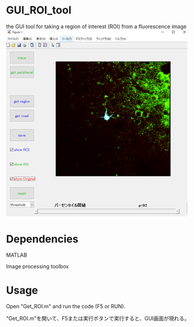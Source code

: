 # GUI_ROI_tool
the GUI tool for taking a region of interest (ROI) from a fluorescence image
<img src="demo.png" width="500" align="below">

# Dependencies
MATLAB

Image processing toolbox

# Usage
Open "Get_ROI.m" and run the code (F5 or RUN).

"Get_ROI.m"を開いて、F5または実行ボタンで実行すると、GUI画面が現れる。
